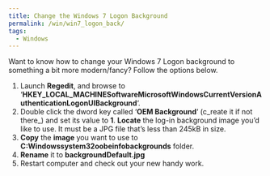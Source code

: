 ```yaml
---
title: Change the Windows 7 Logon Background
permalink: /win/win7_logon_back/
tags:
  - Windows
---
```

Want to know how to change your Windows 7 Logon background to something a bit more modern/fancy? Follow the options below.

  1. Launch **Regedit**, and browse to &#8216;**HKEY\_LOCAL\_MACHINESoftwareMicrosoftWindowsCurrentVersionAuthenticationLogonUIBackground**&#8216;.
  2. Double click the dword key called &#8216;**OEM Background**&#8216; (c_reate it if not there_) and set its value to **1**. **Locate** the log-in background image you&#8217;d like to use. It must be a JPG file that&#8217;s less than 245kB in size.
  3. **Copy** the **image** you want to use to **C:Windowssystem32oobeinfobackgrounds** folder.
  4. **Rename** it to **backgroundDefault.jpg**
  5. Restart computer and check out your new handy work.
